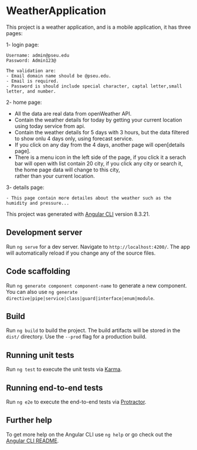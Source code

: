 # WeatherApplication
This project is a weather application, and is a mobile application, it has three pages:


1- login page:

    Username: admin@pseu.edu
    Password: Admin123@
    
    The validation are:
    - Email domain name should be @pseu.edu.
    - Email is required.
    - Password is should include special character, captal letter,small letter, and number.

2- home page:

   - All the data are real data from openWeather API.
   - Contain the weather details for today by getting your current location using today service from api.
   - Contain the weather details for 5 days with 3 hours, but the data filtered to show onlu 4 days only,   using forecast            service.
   - If you click on any day from the 4 days, another page will open[details page].
   - There is a menu icon in the left side of the page, if you click it a serach bar will open with list    contain 20 city,          if you click any city or search it, the home page data will change to this city,    
       rather than your current location.

3- details page:

    - This page contain more detailes about the weather such as the humidity and pressure...


This project was generated with [Angular CLI](https://github.com/angular/angular-cli) version 8.3.21.

## Development server

Run `ng serve` for a dev server. Navigate to `http://localhost:4200/`. The app will automatically reload if you change any of the source files.

## Code scaffolding

Run `ng generate component component-name` to generate a new component. You can also use `ng generate directive|pipe|service|class|guard|interface|enum|module`.

## Build

Run `ng build` to build the project. The build artifacts will be stored in the `dist/` directory. Use the `--prod` flag for a production build.

## Running unit tests

Run `ng test` to execute the unit tests via [Karma](https://karma-runner.github.io).

## Running end-to-end tests

Run `ng e2e` to execute the end-to-end tests via [Protractor](http://www.protractortest.org/).

## Further help

To get more help on the Angular CLI use `ng help` or go check out the [Angular CLI README](https://github.com/angular/angular-cli/blob/master/README.md).
